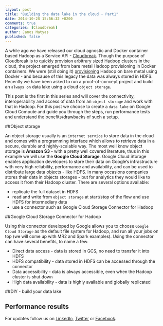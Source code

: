 ```yaml
---
layout: post
title: "Building the data lake in the cloud - Part1"
date: 2014-10-28 15:56:32 +0200
comments: true
categories: [Cloudbreak]
author: Janos Matyas
published: false 
---
```


A while ago we have released our cloud agnostic and Docker container based Hadoop as a Service API - [Cloudbreak](http://sequenceiq.com/cloudbreak/). Though the purpose of [Cloudbreak](https://cloudbreak.sequenceiq.com) is to quickly provision arbitrary sized Hadoop clusters in the cloud, the project emerged from bare metal Hadoop provisioning in Docker containers. We were (still doing it) [provisioning](http://blog.sequenceiq.com/blog/2014/06/19/multinode-hadoop-cluster-on-docker/) Hadoop on bare metal using Docker - and because of this legacy the data was always stored in HDFS. Recently we have been asked to run a proof-of-concept project and build an `always on` data lake using a cloud `object storage`. 

This post is the first in this series and will cover the connectivity, interoperability and access of data from an `object storage` and work with that in Hadoop. For this post we choose to create a `data lake` on Google Cloud Compute and guide you through the steps, run performance tests and understand the benefits/drawbacks of such a setup.

##Object storage

An object storage usually is an `internet service` to store data in the cloud and comes with a programming interface which allows to retrieve data in a secure, durable and highly-scalable way. The most well know object storage is **Amazon S3** - with a pretty well covered literature, thus in this example we will use the **Google Cloud Storage**. Google Cloud Storage enables application developers to store their data on Google’s infrastructure with very high reliability, performance and availability, and can be used to distribute large data objects - like HDFS. In many occasions companies stores their data in objects storages - but for analytics they would like to access it from their Hadoop cluster. There are several options available: 
* replicate the full dataset in HDFS
* read and write from `object storage` at start/stop of the flow and use HDFS for intermediary data
* use a connector such as Google Cloud Storage Connector for Hadoop

##Google Cloud Storage Connector for Hadoop

Using this connector developed by Google allows you to choose `Google Cloud Storage` as the default file system for Hadoop, and run all your jobs on top (we will come up with MR2 and Spark examples). Using the connector can have several benefits, to name a few:
* Direct data access - data is stored in GCS, no need to transfer it into HDFS 
* HDFS compatibility - data stored in HDFS can be accessed through the connector
* Data accessibility - data is always accessible, even when the Hadoop cluster is shut down
* High data availability - data is highly available and globally replicated 

##DIY - build your data lake

## Performance results


For updates follow us on [LinkedIn](https://www.linkedin.com/company/sequenceiq/), [Twitter](https://twitter.com/sequenceiq) or
[Facebook](https://www.facebook.com/sequenceiq).
